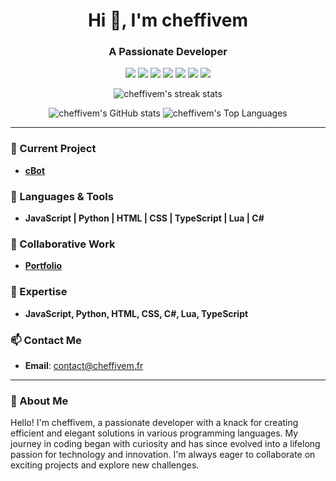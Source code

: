 <h1 align="center">Hi 👋, I'm cheffivem</h1>
<h3 align="center">A Passionate Developer</h3>

<p align="center">
  <img src="https://img.shields.io/badge/Code-Javascript-informational?style=for-the-badge&logo=javascript&logoColor=white&color=2bbc8a" />
  <img src="https://img.shields.io/badge/Code-Python-informational?style=for-the-badge&logo=python&logoColor=white&color=2bbc8a" />
  <img src="https://img.shields.io/badge/Code-HTML-informational?style=for-the-badge&logo=html5&logoColor=white&color=2bbc8a" />
  <img src="https://img.shields.io/badge/Code-CSS-informational?style=for-the-badge&logo=css3&logoColor=white&color=2bbc8a" />
  <img src="https://img.shields.io/badge/Code-Typescript-informational?style=for-the-badge&logo=typescript&logoColor=white&color=2bbc8a" />
  <img src="https://img.shields.io/badge/Code-Lua-informational?style=for-the-badge&logo=lua&logoColor=white&color=2bbc8a" />
  <img src="https://img.shields.io/badge/Code-C%23-informational?style=for-the-badge&logo=c-sharp&logoColor=white&color=2bbc8a" />
</p>

<p align="center">
  <img src="https://github-readme-streak-stats.herokuapp.com/?user=cheffivem&theme=radical" alt="cheffivem's streak stats" />
</p>

<p align="center">
  <img src="https://github-readme-stats.vercel.app/api?username=cheffivem&show_icons=true&theme=radical" alt="cheffivem's GitHub stats" />
  <img src="https://github-readme-stats.vercel.app/api/top-langs/?username=cheffivem&layout=compact&theme=radical" alt="cheffivem's Top Languages" />
</p>

---

### 🔭 Current Project

- **[cBot](https://github.com/cheffivem)**

### 🌱 Languages & Tools

- **JavaScript | Python | HTML | CSS | TypeScript | Lua | C#**

### 👯 Collaborative Work

- **[Portfolio](https://cheffivem.fr/)**

### 💬 Expertise

- **JavaScript, Python, HTML, CSS, C#, Lua, TypeScript**

### 📫 Contact Me

- **Email**: contact@cheffivem.fr

---


### 🚀 About Me

Hello! I'm cheffivem, a passionate developer with a knack for creating efficient and elegant solutions in various programming languages. My journey in coding began with curiosity and has since evolved into a lifelong passion for technology and innovation. I'm always eager to collaborate on exciting projects and explore new challenges.
